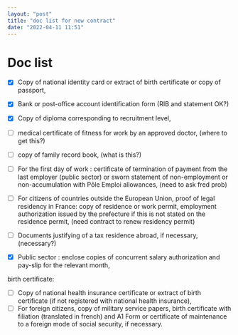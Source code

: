 ```yaml
---
layout: "post"
title: "doc list for new contract"
date: "2022-04-11 11:51"
---
```


# Doc list
- [x] Copy of national identity card or extract of birth certificate or copy of passport,
- [x] Bank or post-office account identification form (RIB and statement OK?)

- [x] Copy of diploma corresponding to recruitment level,
- [ ] medical certificate of fitness for work by an approved doctor, (where to get this?)
- [ ] copy of family record book, (what is this?)
- [ ] For the first day of work : certificate of termination of payment from the last employer (public sector) or sworn statement of non-employment or non-accumulation with Pôle Emploi allowances, (need to ask fred prob)
- [ ] For citizens of countries outside the European Union, proof of legal residency in France: copy of residence or work permit, employment authorization issued by the prefecture if this is not stated on the residence permit, (need contract to renew residency permit)
- [ ] Documents justifying of a tax residence abroad, if necessary, (necessary?)
- [x] Public sector : enclose copies of concurrent salary authorization and pay-slip for the relevant month,

birth certificate:
- [ ] Copy of national health insurance certificate or extract of birth certificate (if not registered with national health insurance),
- [ ] For foreign citizens, copy of military service papers, birth certificate with filiation (translated in french) and A1 Form or certificate of maintenance to a foreign mode of social security, if necessary.
